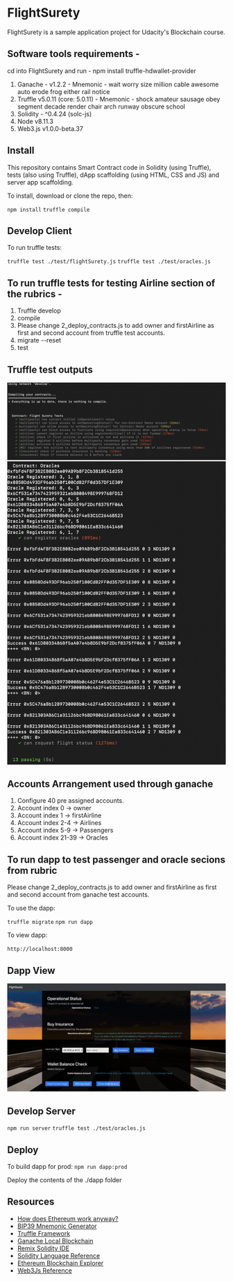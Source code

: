 # FlightSurety

FlightSurety is a sample application project for Udacity's Blockchain course.

## Software tools requirements - 
cd into FlightSurety and run - npm install truffle-hdwallet-provider
1) Ganache - v1.2.2 - Mnemonic - wait worry size million cable awesome auto erode frog either rail notice
2) Truffle v5.0.11 (core: 5.0.11) - Mnemonic - shock amateur sausage obey segment decade render chair arch runway obscure school
3) Solidity - ^0.4.24 (solc-js)
4) Node v8.11.3
5) Web3.js v1.0.0-beta.37


## Install

This repository contains Smart Contract code in Solidity (using Truffle), tests (also using Truffle), dApp scaffolding (using HTML, CSS and JS) and server app scaffolding.

To install, download or clone the repo, then:

`npm install`
`truffle compile`

## Develop Client

To run truffle tests:

`truffle test ./test/flightSurety.js`
`truffle test ./test/oracles.js`

## To run truffle tests for testing Airline section of the rubrics - 
1) Truffle develop
2) compile
3) Please change 2_deploy_contracts.js to add owner and firstAirline as first and second account from truffle test accounts.
4) migrate --reset
5) test

## Truffle test outputs
![FlightSurety](images/fsTest.png "flight surety tests")
<br>
![Oracles](images/oracleTest.png "Oracles tests")

## Accounts Arrangement used through ganache
1) Configure 40 pre assigned accounts.
2) Account index 0 -> owner
3) Account index 1 -> firstAirline
4) Account index 2-4 -> Airlines
5) Account index 5-9 -> Passengers
6) Account index 21-39 -> Oracles

## To run dapp to test passenger and oracle secions from rubric
Please change 2_deploy_contracts.js to add owner and firstAirline as first and second account from ganache test accounts.

To use the dapp:

`truffle migrate`
`npm run dapp`

To view dapp:

`http://localhost:8000`

## Dapp View
![FSView](images/FSDapp.png "Flight Surety")



## Develop Server

`npm run server`
`truffle test ./test/oracles.js`

## Deploy

To build dapp for prod:
`npm run dapp:prod`

Deploy the contents of the ./dapp folder


## Resources

* [How does Ethereum work anyway?](https://medium.com/@preethikasireddy/how-does-ethereum-work-anyway-22d1df506369)
* [BIP39 Mnemonic Generator](https://iancoleman.io/bip39/)
* [Truffle Framework](http://truffleframework.com/)
* [Ganache Local Blockchain](http://truffleframework.com/ganache/)
* [Remix Solidity IDE](https://remix.ethereum.org/)
* [Solidity Language Reference](http://solidity.readthedocs.io/en/v0.4.24/)
* [Ethereum Blockchain Explorer](https://etherscan.io/)
* [Web3Js Reference](https://github.com/ethereum/wiki/wiki/JavaScript-API)

